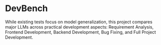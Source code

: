 # DevBench
While existing tests focus on model generalization, this project compares major LLMs across practical development aspects: Requirement Analysis, Frontend Development, Backend Development, Bug Fixing, and Full Project Development.
